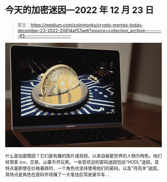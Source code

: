 # 今天的加密迷因—2022 年 12 月 23 日

> 原文：<https://medium.com/coinmonks/crypto-memes-today-december-23-2022-20814af57ae6?source=collection_archive---------65----------------------->

![](img/c72d6b170e9dc81a8232a08a9808186e.png)

什么是加密模因？它们是有趣的图片或视频，以来自秘密世界的人物为特色。他们经常拿 ico、交易、山寨币开玩笑。一些受欢迎的密码迷因包括“HODL”迷因，其特点是即使在价格暴跌时，一个角色也坚持使用他们的密码，以及“月亮羊”迷因，其特点是角色在密码市场赚了一大笔钱后驾驶豪华车…